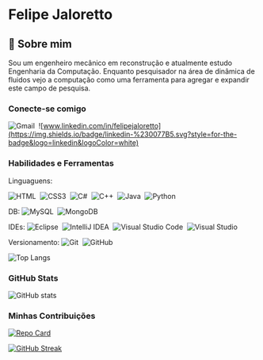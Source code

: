 # Felipe Jaloretto

## 🚀 Sobre mim
Sou um engenheiro mecânico em reconstrução e atualmente estudo Engenharia da Computação. Enquanto pesquisador na área de dinâmica de fluidos vejo a computação como uma ferramenta para agregar e expandir este campo de pesquisa.


### Conecte-se comigo
![Gmail](https://img.shields.io/badge/Gmail-D14836?style=for-the-badge&logo=gmail&logoColor=white)&nbsp;
![www.linkedin.com/in/felipejaloretto](https://img.shields.io/badge/linkedin-%230077B5.svg?style=for-the-badge&logo=linkedin&logoColor=white)&nbsp;



### Habilidades e Ferramentas

Linguaguens:

![HTML](https://img.shields.io/badge/HTML-000?style=for-the-badge&logo=html5&logoColor=30A3DC)&nbsp;
![CSS3](https://img.shields.io/badge/CSS3-000?style=for-the-badge&logo=css3&logoColor=E94D5F)&nbsp;
![C#](https://img.shields.io/badge/c%23-%23239120.svg?style=for-the-badge&logo=csharp&logoColor=white)&nbsp;
![C++](https://img.shields.io/badge/c++-%2300599C.svg?style=for-the-badge&logo=c%2B%2B&logoColor=white)&nbsp;
![Java](https://img.shields.io/badge/java-%23ED8B00.svg?style=for-the-badge&logo=openjdk&logoColor=white)&nbsp;
![Python](https://img.shields.io/badge/python-3670A0?style=for-the-badge&logo=python&logoColor=ffdd54)&nbsp;

DB:
![MySQL](https://img.shields.io/badge/mysql-4479A1.svg?style=for-the-badge&logo=mysql&logoColor=white)&nbsp;
![MongoDB](https://img.shields.io/badge/MongoDB-%234ea94b.svg?style=for-the-badge&logo=mongodb&logoColor=white)&nbsp;

IDEs:
![Eclipse](https://img.shields.io/badge/Eclipse-FE7A16.svg?style=for-the-badge&logo=Eclipse&logoColor=white)&nbsp;
![IntelliJ IDEA](https://img.shields.io/badge/IntelliJIDEA-000000.svg?style=for-the-badge&logo=intellij-idea&logoColor=white)&nbsp;
![Visual Studio Code](https://img.shields.io/badge/Visual%20Studio%20Code-0078d7.svg?style=for-the-badge&logo=visual-studio-code&logoColor=white)&nbsp;
![Visual Studio](https://img.shields.io/badge/Visual%20Studio-5C2D91.svg?style=for-the-badge&logo=visual-studio&logoColor=white)&nbsp;

Versionamento:
![Git](https://img.shields.io/badge/-Git-0D1117?style=for-the-badge&logo=git&labelColor=0D1117)&nbsp;
![GitHub](https://img.shields.io/badge/-GitHub-0D1117?style=for-the-badge&logo=github&labelColor=0D1117)&nbsp;

![Top Langs](https://github-readme-stats-git-masterrstaa-rickstaa.vercel.app/api/top-langs/?username=fejaloretto&layout=compact&bg_color=000&border_color=30A3DC&title_color=E94D5F&text_color=FFF)

### GitHub Stats
![GitHub stats](https://github-readme-stats.vercel.app/api?username=FelipeTD&theme=transparent&_icons=true&hide_title=true)


### Minhas Contribuições
[![Repo Card](https://github-readme-stats.vercel.app/api/pin/?username=fejaloretto&repo=dio-lab-open-source&bg_color=000&border_color=30A3DC&show_icons=true&icon_color=30A3DC&title_color=E94D5F&text_color=FFF)](https://github.com/fejaloretto/dio-lab-open-source)

[![GitHub Streak](https://streak-stats.demolab.com/?user=fejaloretto&theme=midnight-purple&background=000&border=30A3DC&dates=FFF)](https://git.io/streak-stats)


